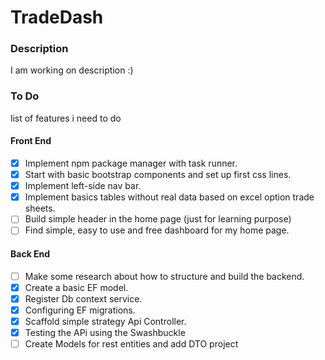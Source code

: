 # TradeDash

### Description
I am working on description :) 


### To Do
list of features i need to do
                   
#### Front End 
 - [X] Implement npm package manager with task runner.     
 - [X] Start with basic bootstrap components and set up first css lines. 
 - [X] Implement left-side nav bar. 
 - [X] Implement basics tables without real data based on excel option trade sheets.
 - [ ] Build simple header in the home page (just for learning purpose)
 - [ ] Find simple, easy to use and free dashboard for my home page.

#### Back End
 - [ ] Make some research about how to structure and build the backend.
 - [X] Create a basic EF model.
 - [X] Register Db context service.
 - [X] Configuring EF migrations.
 - [X] Scaffold simple strategy Api Controller.
 - [x] Testing the APi using the Swashbuckle
 - [ ] Create Models for rest entities and add DTO project